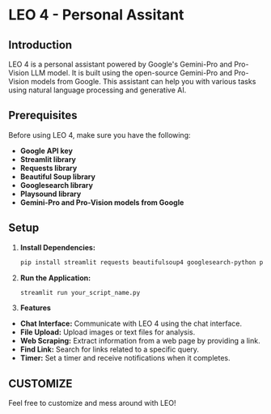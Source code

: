 # LEO 4 - Personal Assitant

## Introduction
LEO 4 is a personal assistant powered by Google's Gemini-Pro and Pro-Vision LLM model. It is built using the open-source Gemini-Pro and Pro-Vision models from Google. This assistant can help you with various tasks using natural language processing and generative AI.

## Prerequisites
Before using LEO 4, make sure you have the following:
- **Google API key**
- **Streamlit library**
- **Requests library**
- **Beautiful Soup library**
- **Googlesearch library**
- **Playsound library**
- **Gemini-Pro and Pro-Vision models from Google**

## Setup
1. **Install Dependencies:**
   ```bash
   pip install streamlit requests beautifulsoup4 googlesearch-python playsound
2. **Run the Application:**
   ```bash
   streamlit run your_script_name.py
3. **Features**

- **Chat Interface:** Communicate with LEO 4 using the chat interface.
- **File Upload:** Upload images or text files for analysis.
- **Web Scraping:** Extract information from a web page by providing a link.
- **Find Link:** Search for links related to a specific query.
- **Timer:** Set a timer and receive notifications when it completes.

## CUSTOMIZE

Feel free to customize and mess around with LEO!
